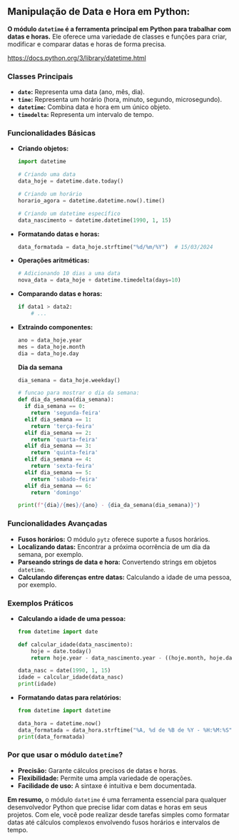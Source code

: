 ## Manipulação de Data e Hora em Python: 

**O módulo `datetime` é a ferramenta principal em Python para trabalhar com datas e horas.** Ele oferece uma variedade de classes e funções para criar, modificar e comparar datas e horas de forma precisa.

https://docs.python.org/3/library/datetime.html

### Classes Principais

* **`date`:** Representa uma data (ano, mês, dia).
* **`time`:** Representa um horário (hora, minuto, segundo, microsegundo).
* **`datetime`:** Combina data e hora em um único objeto.
* **`timedelta`:** Representa um intervalo de tempo.

### Funcionalidades Básicas

* **Criando objetos:**
  ```python
  import datetime

  # Criando uma data
  data_hoje = datetime.date.today()

  # Criando um horário
  horario_agora = datetime.datetime.now().time()

  # Criando um datetime específico
  data_nascimento = datetime.datetime(1990, 1, 15)
  ```
* **Formatando datas e horas:**
  ```python
  data_formatada = data_hoje.strftime("%d/%m/%Y")  # 15/03/2024
  ```
* **Operações aritméticas:**
  ```python
  # Adicionando 10 dias a uma data
  nova_data = data_hoje + datetime.timedelta(days=10)
  ```
* **Comparando datas e horas:**
  ```python
  if data1 > data2:
      # ...
  ```
* **Extraindo componentes:**
  ```python
  ano = data_hoje.year
  mes = data_hoje.month
  dia = data_hoje.day
  ```
  **Dia da semana**
  ```python
  dia_semana = data_hoje.weekday()

  # funcao para mostrar o dia da semana: 
  def dia_da_semana(dia_semana):
    if dia_semana == 0:
      return 'segunda-feira'
    elif dia_semana == 1:
      return 'terça-feira'
    elif dia_semana == 2:
      return 'quarta-feira'
    elif dia_semana == 3:
      return 'quinta-feira'
    elif dia_semana == 4:
      return 'sexta-feira'
    elif dia_semana == 5: 
      return 'sabado-feira'
    elif dia_semana == 6: 
      return 'domingo'

  print(f"{dia}/{mes}/{ano} - {dia_da_semana(dia_semana)}")

  ```

### Funcionalidades Avançadas

* **Fusos horários:** O módulo `pytz` oferece suporte a fusos horários.
* **Localizando datas:** Encontrar a próxima ocorrência de um dia da semana, por exemplo.
* **Parseando strings de data e hora:** Convertendo strings em objetos `datetime`.
* **Calculando diferenças entre datas:** Calculando a idade de uma pessoa, por exemplo.

### Exemplos Práticos

* **Calculando a idade de uma pessoa:**
  ```python
  from datetime import date

  def calcular_idade(data_nascimento):
      hoje = date.today()
      return hoje.year - data_nascimento.year - ((hoje.month, hoje.day) < (data_nascimento.month, data_nascimento.day))

  data_nasc = date(1990, 1, 15)
  idade = calcular_idade(data_nasc)
  print(idade)
  ```
* **Formatando datas para relatórios:**
  ```python
  from datetime import datetime

  data_hora = datetime.now()
  data_formatada = data_hora.strftime("%A, %d de %B de %Y - %H:%M:%S")
  print(data_formatada)
  ```

### Por que usar o módulo `datetime`?

* **Precisão:** Garante cálculos precisos de datas e horas.
* **Flexibilidade:** Permite uma ampla variedade de operações.
* **Facilidade de uso:** A sintaxe é intuitiva e bem documentada.

**Em resumo,** o módulo `datetime` é uma ferramenta essencial para qualquer desenvolvedor Python que precise lidar com datas e horas em seus projetos. Com ele, você pode realizar desde tarefas simples como formatar datas até cálculos complexos envolvendo fusos horários e intervalos de tempo.
